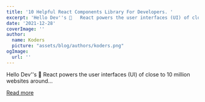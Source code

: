 ```yaml
---
title: '10 Helpful React Components Library For Developers. '
excerpt: 'Hello Dev''s 👋   React powers the user interfaces (UI) of close to 10 million websites around...'
date: '2021-12-28'
coverImage: ''
author:
  name: Koders
  picture: "assets/blog/authors/koders.png"
ogImage:
  url: ''
---
```


Hello Dev''s 👋   React powers the user interfaces (UI) of close to 10 million websites around...

[Read more](https://dev.to/chetan_atrawalkar/10-helpful-react-components-library-for-developers-pim)
